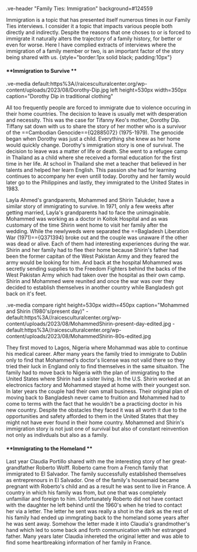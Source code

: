 .ve-header "Family Ties: Immigration" background=#124559

Immigration is a topic that has presented itself numerous times in our Family Ties interviews. I consider it a topic that impacts various people both directly and indirectly. Despite the reasons that one choses to or is forced to immigrate it naturally alters the trajectory of a family history, for better or even for worse.  Here I have complied extracts of interviews where the immigration of a family member or two, is an important factor of the story being shared with us.
{style="border:1px solid black; padding:10px"}

#### **Immigration to Survive **

.ve-media default:https%3A//raicesculturalcenter.org/wp-content/uploads/2023/08/Dorothy-Dip.jpg left height=530px width=350px caption="Dorothy Dip in traditional clothing"

All too frequently people are forced to immigrate due to violence occuring in their home countries. The decision to leave is usually met with desperation and necessity. This was the case for Tifanny Keo's mother, Dorothy Dip. Tiffany sat down with us to share the story of her mother who is a survivor of the ==Cambodian Genocide=={Q2885072} (1975-1979). The genocide began when Dorothy was just a child. Everything she knew as her home would quickly change. Dorothy's immigration story is one of survival. The decision to leave was a matter of life or death. She went to a refugee camp in Thailand as a child where she received a formal education for the first time in her life. At school in Thailand she met a teacher that believed in her talents and helped her learn English. This passion she had for learning continues to accompany her even untill today. Dorothy and her family would later go to the Philippines and lastly, they immigrated to the United States in 1983.  

Layla Ahmed's grandparents, Mohammed and Shirin Talukder, have a similar story of immigrating to survive. In 1971, only a few weeks after getting married, Layla's grandparents had to face the unimaginable. Mohammed was working as a doctor in Koitok Hospital and as was customary of the time Shirin went home to visit her family after the wedding. While the newlyweds were separated the ==Bagladesh Liberation War (1971)=={Q371394} broke out and the couple was unaware if the other was dead or alive. Each of them had interesting experiences during the war. Shirin and her family had to flee their home because Shirin's father had been the former capitan of the West Pakistan Army and they feared the army would be looking for him. And back at the hospital Mohammed was secretly sending supplies to the Freedom Fighters behind the backs of the West Pakistan Army which had taken over the hospital as their own camp. Shirin and Mohammed were reunited and once the war was over they decided to establish themselves in another country while Bangladesh got back on it's feet. 

.ve-media compare right height=530px width=450px caption="Mohammed and Shirin (1980's/present day)"
    - default:https%3A//raicesculturalcenter.org/wp-content/uploads/2023/08/MohammedShirin-present-day-edited.jpg
    - default:https%3A//raicesculturalcenter.org/wp-content/uploads/2023/08/MohammedShirin-80s-edited.jpg
    
They first moved to Lagos, Nigeria where Mohammad was able to continue his medical career. After many years the family tried to immigrate to Dublin only to find that Mohammed's doctor's license was not valid there so they tried their luck in England only to find themselves in the same situaiton. The family had to move back to Nigeria with the plan of immigrating to the United States where Shirin had a sister living. In the U.S. Shirin worked at an electronics factory and Mohammed stayed at home with their youngest son. In later years the couple had their own small business. Their original plan of moving back to Bangladesh never came to fruition and Mohammed had to come to terms with the fact that he wouldn't be a practicing doctor in his new country. Despite the obstacles they faced it was all worth it due to the opportunities and safety afforded to them in the United States that they might not have ever found in their home country. Mohammed and Shirin's immigration story is not just one of survival but also of constant reinvention not only as indivduals but also as a family. 

#### **Immigrating to the Homeland **

Last year Claudia Portillo shared with me the interesting story of her great-grandfather Roberto Wolff. Roberto came from a French family that immigrated to El Salvador. The family successfully established themselves as entreprenours in El Salvador. One of the family's housemaid became pregnant with Roberto's child and as a result he was sent to live in France. A country in which his family was from, but one that was completely unfamiliar and foreign to him. Unfortunately Roberto did not have contact with the daughter he left behind until the 1960's when he tried to contact her via a letter. The letter he sent was really a shot in the dark as the rest of his family had ended up immgrating back to the homeland some years after he was sent away. Somehow the letter made it into Claudia's grandmother's hand which led to some back and forth communication with her estranged father. Many years later Claudia inhereted the original letter and was able to find some heartbreaking information of her family in France.  